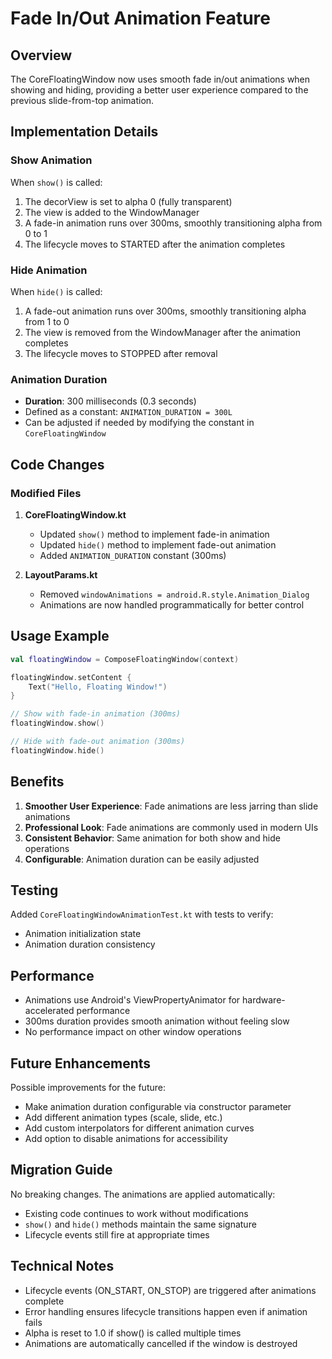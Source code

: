 # Fade In/Out Animation Feature

## Overview
The CoreFloatingWindow now uses smooth fade in/out animations when showing and hiding, providing a better user experience compared to the previous slide-from-top animation.

## Implementation Details

### Show Animation
When `show()` is called:
1. The decorView is set to alpha 0 (fully transparent)
2. The view is added to the WindowManager
3. A fade-in animation runs over 300ms, smoothly transitioning alpha from 0 to 1
4. The lifecycle moves to STARTED after the animation completes

### Hide Animation
When `hide()` is called:
1. A fade-out animation runs over 300ms, smoothly transitioning alpha from 1 to 0
2. The view is removed from the WindowManager after the animation completes
3. The lifecycle moves to STOPPED after removal

### Animation Duration
- **Duration**: 300 milliseconds (0.3 seconds)
- Defined as a constant: `ANIMATION_DURATION = 300L`
- Can be adjusted if needed by modifying the constant in `CoreFloatingWindow`

## Code Changes

### Modified Files
1. **CoreFloatingWindow.kt**
   - Updated `show()` method to implement fade-in animation
   - Updated `hide()` method to implement fade-out animation
   - Added `ANIMATION_DURATION` constant (300ms)

2. **LayoutParams.kt**
   - Removed `windowAnimations = android.R.style.Animation_Dialog`
   - Animations are now handled programmatically for better control

## Usage Example

```kotlin
val floatingWindow = ComposeFloatingWindow(context)

floatingWindow.setContent {
    Text("Hello, Floating Window!")
}

// Show with fade-in animation (300ms)
floatingWindow.show()

// Hide with fade-out animation (300ms)
floatingWindow.hide()
```

## Benefits

1. **Smoother User Experience**: Fade animations are less jarring than slide animations
2. **Professional Look**: Fade animations are commonly used in modern UIs
3. **Consistent Behavior**: Same animation for both show and hide operations
4. **Configurable**: Animation duration can be easily adjusted

## Testing

Added `CoreFloatingWindowAnimationTest.kt` with tests to verify:
- Animation initialization state
- Animation duration consistency

## Performance

- Animations use Android's ViewPropertyAnimator for hardware-accelerated performance
- 300ms duration provides smooth animation without feeling slow
- No performance impact on other window operations

## Future Enhancements

Possible improvements for the future:
- Make animation duration configurable via constructor parameter
- Add different animation types (scale, slide, etc.)
- Add custom interpolators for different animation curves
- Add option to disable animations for accessibility

## Migration Guide

No breaking changes. The animations are applied automatically:
- Existing code continues to work without modifications
- `show()` and `hide()` methods maintain the same signature
- Lifecycle events still fire at appropriate times

## Technical Notes

- Lifecycle events (ON_START, ON_STOP) are triggered after animations complete
- Error handling ensures lifecycle transitions happen even if animation fails
- Alpha is reset to 1.0 if show() is called multiple times
- Animations are automatically cancelled if the window is destroyed
